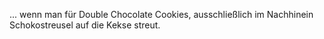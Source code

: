 ---
---
... wenn man für Double Chocolate Cookies, ausschließlich im Nachhinein 
Schokostreusel auf die Kekse streut.

